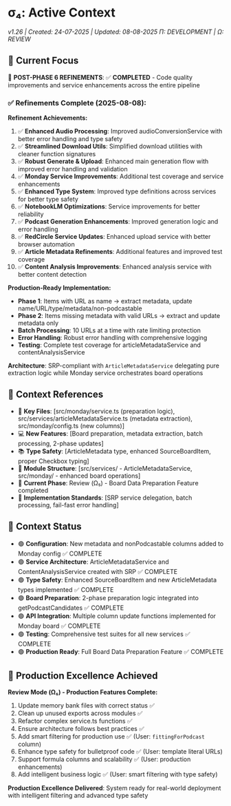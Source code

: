 # σ₄: Active Context

_v1.26 | Created: 24-07-2025 | Updated: 08-08-2025_
_Π: DEVELOPMENT | Ω: REVIEW_

## 🔮 Current Focus

🎯 **POST-PHASE 6 REFINEMENTS**: ✅ **COMPLETED** - Code quality improvements and service enhancements across the entire pipeline

### ✅ Refinements Complete (2025-08-08):

**Refinement Achievements:**

1. ✅ **Enhanced Audio Processing**: Improved audioConversionService with better error handling and type safety
2. ✅ **Streamlined Download Utils**: Simplified download utilities with cleaner function signatures
3. ✅ **Robust Generate & Upload**: Enhanced main generation flow with improved error handling and validation
4. ✅ **Monday Service Improvements**: Additional test coverage and service enhancements
5. ✅ **Enhanced Type System**: Improved type definitions across services for better type safety
6. ✅ **NotebookLM Optimizations**: Service improvements for better reliability
7. ✅ **Podcast Generation Enhancements**: Improved generation logic and error handling
8. ✅ **RedCircle Service Updates**: Enhanced upload service with better browser automation
9. ✅ **Article Metadata Refinements**: Additional features and improved test coverage
10. ✅ **Content Analysis Improvements**: Enhanced analysis service with better content detection

**Production-Ready Implementation:**

- **Phase 1**: Items with URL as name → extract metadata, update name/URL/type/metadata/non-podcastable
- **Phase 2**: Items missing metadata with valid URLs → extract and update metadata only
- **Batch Processing**: 10 URLs at a time with rate limiting protection
- **Error Handling**: Robust error handling with comprehensive logging
- **Testing**: Complete test coverage for articleMetadataService and contentAnalysisService

**Architecture**: SRP-compliant with `ArticleMetadataService` delegating pure extraction logic while Monday service orchestrates board operations

## 📎 Context References

- 📄 **Key Files**: [src/monday/service.ts (preparation logic), src/services/articleMetadataService.ts (metadata extraction), src/monday/config.ts (new columns)]
- 💻 **New Features**: [Board preparation, metadata extraction, batch processing, 2-phase updates]
- 📚 **Type Safety**: [ArticleMetadata type, enhanced SourceBoardItem, proper Checkbox typing]
- 📁 **Module Structure**: [src/services/ - ArticleMetadataService, src/monday/ - enhanced board operations]
- 🔄 **Current Phase**: Review (Ω₅) - Board Data Preparation Feature completed
- 📏 **Implementation Standards**: [SRP service delegation, batch processing, fail-fast error handling]

## 📡 Context Status

- 🟢 **Configuration**: New metadata and nonPodcastable columns added to Monday config ✅ COMPLETE
- 🟢 **Service Architecture**: ArticleMetadataService and ContentAnalysisService created with SRP ✅ COMPLETE
- 🟢 **Type Safety**: Enhanced SourceBoardItem and new ArticleMetadata types implemented ✅ COMPLETE
- 🟢 **Board Preparation**: 2-phase preparation logic integrated into getPodcastCandidates ✅ COMPLETE
- 🟢 **API Integration**: Multiple column update functions implemented for Monday board ✅ COMPLETE
- 🟢 **Testing**: Comprehensive test suites for all new services ✅ COMPLETE
- 🟢 **Production Ready**: Full Board Data Preparation Feature ✅ COMPLETE

## 🚀 Production Excellence Achieved

**Review Mode (Ω₅) - Production Features Complete:**

1. Update memory bank files with correct status ✅
2. Clean up unused exports across modules ✅
3. Refactor complex service.ts functions ✅
4. Ensure architecture follows best practices ✅
5. Add smart filtering for production use ✅ (User: `fittingForPodcast` column)
6. Enhance type safety for bulletproof code ✅ (User: template literal URLs)
7. Support formula columns and scalability ✅ (User: production enhancements)
8. Add intelligent business logic ✅ (User: smart filtering with type safety)

**Production Excellence Delivered**: System ready for real-world deployment with intelligent filtering and advanced type safety
